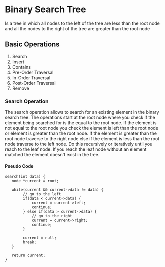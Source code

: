 # Binary Search Tree
Is a tree in which all nodes to the left of the tree are less than the root node and all the nodes to the right of the tree are greater than the root node

## Basic Operations 

1. Search 
2. Insert 
3. Contains
4. Pre-Order Traversal 
5. In-Order Traversal
6. Post-Order Traversal
7. Remove

### Search Operation 
The search operation allows to search for an existing element in the binary search tree. The operations start at the root node where you check if the element being searched for is the equal to the root node. If the element is not equal to the root node you check the element is left than the root node or element is greater than the root node. If the element is greater than the root node traverse to the right node else if the element is less than the root node traverse to the left node. Do this recursively or iteratively until you reach to the leaf node. If you reach the leaf node without an element matched the element doesn't exist in the tree. 

#### Pseudo Code 
    
    search(int data) {
       node *current = root;
       
       while(current && current->data != data) {
            // go to the left 
            if(data < current->data) {
                current = current->left;
                continue;
            } else if(data > current->data) {
                // go to the right
                current = current->right;
                continue;
            }
            
            current = null;
            break;     
       }
       
       return current; 
    }
    